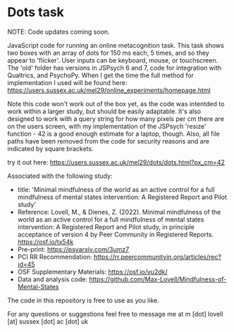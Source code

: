 # Dots task

NOTE: Code updates coming soon.



JavaScript code for running an online metacognition task. This task shows two boxes with an array of dots for 150 ms each, 5 times, and so they appear to 'flicker'. User inputs can be keyboard, mouse, or touchscreen. The 'old' folder has versions in JSPsych 6 and 7, code for integration with Qualtrics, and PsychoPy. When I get the time the full method for implementation I used will be found here: https://users.sussex.ac.uk/mel29/online_experiments/homepage.html

Note this code won't work out of the box yet, as the code was intentded to work within a larger study, but should be easily adaptable. It's also designed to work with a query string for how many pixels per cm there are on the users screen, with my implementation of the JSPsych 'resize' function - 42 is a good enough estimate for a laptop, though. Also, all file paths have been removed from the code for security reasons and are indicated by square brackets.

try it out here: https://users.sussex.ac.uk/mel29/dots/dots.html?px_cm=42

Associated with the following study:
- title: 'Minimal mindfulness of the world as an active control for a full mindfulness of mental states intervention: A Registered Report and Pilot study'
- Reference: Lovell, M., & Dienes, Z. (2022). Minimal mindfulness of the world as an active control for a full mindfulness of mental states intervention: A Registered Report and Pilot study, in principle acceptance of version 4 by Peer Community in Registered Reports. https://osf.io/tx54k
- Pre-print: https://psyarxiv.com/3umz7
- PCI RR Recommendation: https://rr.peercommunityin.org/articles/rec?id=45
- OSF Supplementary Materials: https://osf.io/vu2dk/
- Data and analysis code: https://github.com/Max-Lovell/Mindfulness-of-Mental-States

The code in this repository is free to use as you like.

For any questions or suggestions feel free to message me at m [dot] lovell [at] sussex [dot] ac [dot] uk
